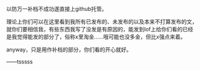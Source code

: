 以防万一补档不成功遂直接上github托管。

理论上你们可以在这里看到我所有已发布的、未发布的以及本来不打算发布的文，就你们要相信我，有些东西我写了没发是有原因的，能发到lof上给你们看的已经是我觉得能发的部分了，俗称x里淘金……哦可能也没多金，但比x强点来着。

anyway，只是用作补档的部分，你们看的开心就好。

——tsssss
